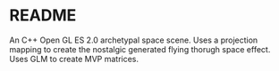 # README

An C++ Open GL ES 2.0 archetypal space scene.
Uses a projection mapping to create the nostalgic generated flying thorugh space effect.
Uses GLM to create MVP matrices.
